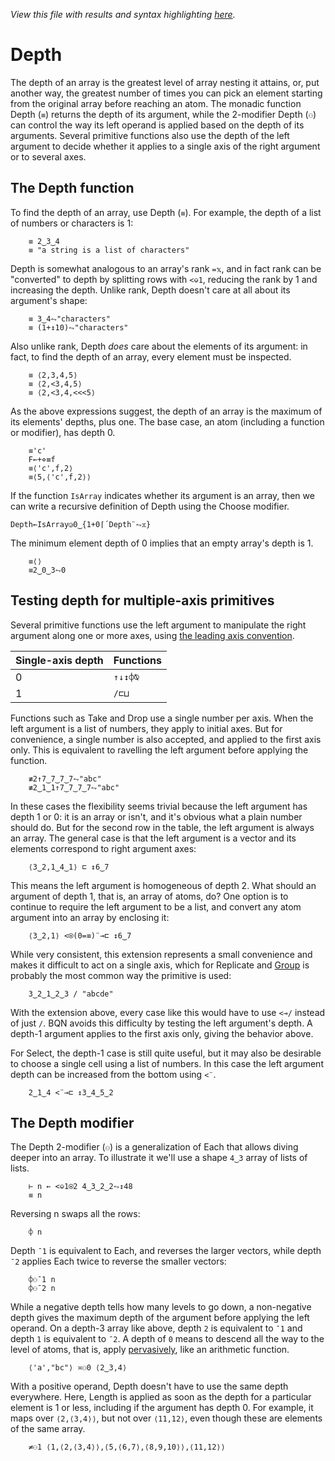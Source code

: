 *View this file with results and syntax highlighting [here](https://mlochbaum.github.io/BQN/doc/depth.html).*

# Depth

The depth of an array is the greatest level of array nesting it attains, or, put another way, the greatest number of times you can pick an element starting from the original array before reaching an atom. The monadic function Depth (`≡`) returns the depth of its argument, while the 2-modifier Depth (`⚇`) can control the way its left operand is applied based on the depth of its arguments. Several primitive functions also use the depth of the left argument to decide whether it applies to a single axis of the right argument or to several axes.

## The Depth function

To find the depth of an array, use Depth (`≡`). For example, the depth of a list of numbers or characters is 1:

        ≡ 2‿3‿4
        ≡ "a string is a list of characters"

Depth is somewhat analogous to an array's rank `=𝕩`, and in fact rank can be "converted" to depth by splitting rows with `<⎉1`, reducing the rank by 1 and increasing the depth. Unlike rank, Depth doesn't care at all about its argument's shape:

        ≡ 3‿4⥊"characters"
        ≡ (1+↕10)⥊"characters"

Also unlike rank, Depth *does* care about the elements of its argument: in fact, to find the depth of an array, every element must be inspected.

        ≡ ⟨2,3,4,5⟩
        ≡ ⟨2,<3,4,5⟩
        ≡ ⟨2,<3,4,<<<5⟩

As the above expressions suggest, the depth of an array is the maximum of its elements' depths, plus one. The base case, an atom (including a function or modifier), has depth 0.

        ≡'c'
        F←+⋄≡f
        ≡⟨'c',f,2⟩
        ≡⟨5,⟨'c',f,2⟩⟩

If the function `IsArray` indicates whether its argument is an array, then we can write a recursive definition of Depth using the Choose modifier.

    Depth←IsArray◶0‿{1+0⌈´Depth¨⥊𝕩}

The minimum element depth of 0 implies that an empty array's depth is 1.

        ≡⟨⟩
        ≡2‿0‿3⥊0

## Testing depth for multiple-axis primitives

Several primitive functions use the left argument to manipulate the right argument along one or more axes, using [the leading axis convention](leading.md#multiple-axes).

| Single-axis depth | Functions
|-------------------|----------
| 0                 | `↑↓↕⌽⍉`
| 1                 | `/⊏⊔`

Functions such as Take and Drop use a single number per axis. When the left argument is a list of numbers, they apply to initial axes. But for convenience, a single number is also accepted, and applied to the first axis only. This is equivalent to ravelling the left argument before applying the function.

        ≢2↑7‿7‿7‿7⥊"abc"
        ≢2‿1‿1↑7‿7‿7‿7⥊"abc"

In these cases the flexibility seems trivial because the left argument has depth 1 or 0: it is an array or isn't, and it's obvious what a plain number should do. But for the second row in the table, the left argument is always an array. The general case is that the left argument is a vector and its elements correspond to right argument axes:

        ⟨3‿2,1‿4‿1⟩ ⊏ ↕6‿7

This means the left argument is homogeneous of depth 2. What should an argument of depth 1, that is, an array of atoms, do? One option is to continue to require the left argument to be a list, and convert any atom argument into an array by enclosing it:

        ⟨3‿2,1⟩ <⍟(0=≡)¨⊸⊏ ↕6‿7

While very consistent, this extension represents a small convenience and makes it difficult to act on a single axis, which for Replicate and [Group](group.md) is probably the most common way the primitive is used:

        3‿2‿1‿2‿3 / "abcde"

With the extension above, every case like this would have to use `<⊸/` instead of just `/`. BQN avoids this difficulty by testing the left argument's depth. A depth-1 argument applies to the first axis only, giving the behavior above.

For Select, the depth-1 case is still quite useful, but it may also be desirable to choose a single cell using a list of numbers. In this case the left argument depth can be increased from the bottom using `<¨`.

        2‿1‿4 <¨⊸⊏ ↕3‿4‿5‿2

## The Depth modifier

The Depth 2-modifier (`⚇`) is a generalization of Each that allows diving deeper into an array. To illustrate it we'll use a shape `4‿3` array of lists of lists.

        ⊢ n ← <⎉1⍟2 4‿3‿2‿2⥊↕48
        ≡ n

Reversing n swaps all the rows:

        ⌽ n

Depth `¯1` is equivalent to Each, and reverses the larger vectors, while depth `¯2` applies Each twice to reverse the smaller vectors:

        ⌽⚇¯1 n
        ⌽⚇¯2 n

While a negative depth tells how many levels to go down, a non-negative depth gives the maximum depth of the argument before applying the left operand. On a depth-3 array like above, depth `2` is equivalent to `¯1` and depth `1` is equivalent to `¯2`. A depth of `0` means to descend all the way to the level of atoms, that is, apply [pervasively](https://aplwiki.com/wiki/Pervasion), like an arithmetic function.

        ⟨'a',"bc"⟩ ≍⚇0 ⟨2‿3,4⟩

With a positive operand, Depth doesn't have to use the same depth everywhere. Here, Length is applied as soon as the depth for a particular element is 1 or less, including if the argument has depth 0. For example, it maps over `⟨2,⟨3,4⟩⟩`, but not over `⟨11,12⟩`, even though these are elements of the same array.

        ≠⚇1 ⟨1,⟨2,⟨3,4⟩⟩,⟨5,⟨6,7⟩,⟨8,9,10⟩⟩,⟨11,12⟩⟩
